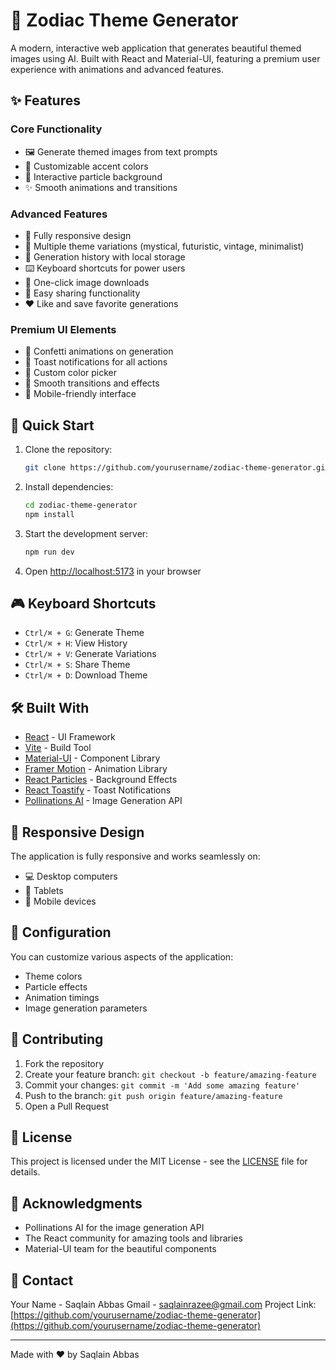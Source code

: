 # 🎨 Zodiac Theme Generator

A modern, interactive web application that generates beautiful themed images using AI. Built with React and Material-UI, featuring a premium user experience with animations and advanced features.

## ✨ Features

### Core Functionality
- 🖼️ Generate themed images from text prompts
- 🎨 Customizable accent colors
- 🌟 Interactive particle background
- ✨ Smooth animations and transitions

### Advanced Features
- 📱 Fully responsive design
- 🎯 Multiple theme variations (mystical, futuristic, vintage, minimalist)
- 📂 Generation history with local storage
- ⌨️ Keyboard shortcuts for power users
- 💾 One-click image downloads
- 🔗 Easy sharing functionality
- ❤️ Like and save favorite generations

### Premium UI Elements
- 🎊 Confetti animations on generation
- 🎯 Toast notifications for all actions
- 🎨 Custom color picker
- 💫 Smooth transitions and effects
- 📱 Mobile-friendly interface

## 🚀 Quick Start

1. Clone the repository:
   ```bash
   git clone https://github.com/yourusername/zodiac-theme-generator.git
   ```

2. Install dependencies:
   ```bash
   cd zodiac-theme-generator
   npm install
   ```

3. Start the development server:
   ```bash
   npm run dev
   ```

4. Open [http://localhost:5173](http://localhost:5173) in your browser

## 🎮 Keyboard Shortcuts

- `Ctrl/⌘ + G`: Generate Theme
- `Ctrl/⌘ + H`: View History
- `Ctrl/⌘ + V`: Generate Variations
- `Ctrl/⌘ + S`: Share Theme
- `Ctrl/⌘ + D`: Download Theme

## 🛠️ Built With

- [React](https://reactjs.org/) - UI Framework
- [Vite](https://vitejs.dev/) - Build Tool
- [Material-UI](https://mui.com/) - Component Library
- [Framer Motion](https://www.framer.com/motion/) - Animation Library
- [React Particles](https://particles.js.org/) - Background Effects
- [React Toastify](https://fkhadra.github.io/react-toastify/) - Toast Notifications
- [Pollinations AI](https://pollinations.ai/) - Image Generation API

## 📱 Responsive Design

The application is fully responsive and works seamlessly on:
- 💻 Desktop computers
- 💪 Tablets
- 📱 Mobile devices

## 🔧 Configuration

You can customize various aspects of the application:
- Theme colors
- Particle effects
- Animation timings
- Image generation parameters

## 🤝 Contributing

1. Fork the repository
2. Create your feature branch: `git checkout -b feature/amazing-feature`
3. Commit your changes: `git commit -m 'Add some amazing feature'`
4. Push to the branch: `git push origin feature/amazing-feature`
5. Open a Pull Request

## 📝 License

This project is licensed under the MIT License - see the [LICENSE](LICENSE) file for details.

## 🙏 Acknowledgments

- Pollinations AI for the image generation API
- The React community for amazing tools and libraries
- Material-UI team for the beautiful components

## 📧 Contact

Your Name - Saqlain Abbas
Gmail - saqlainrazee@gmail.com
Project Link: [https://github.com/yourusername/zodiac-theme-generator](https://github.com/yourusername/zodiac-theme-generator)

---

Made with ❤️ by Saqlain Abbas

